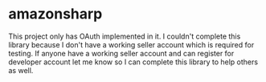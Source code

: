 # amazonsharp
This project only has OAuth implemented in it.
I couldn't complete this library because I don't have a working seller account which is required for testing. If anyone have a working seller account and can register for developer account let me know so I can complete this library to help others as well.
